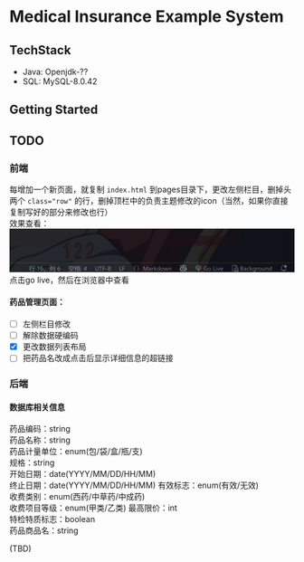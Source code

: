 # Medical Insurance Example System

## TechStack
<ul>
    <li>Java: Openjdk-?? </li>
    <li>SQL: MySQL-8.0.42 </li>
</ul>

## Getting Started

## TODO

### 前端

每增加一个新页面，就复制 ``index.html`` 到pages目录下，更改左侧栏目，删掉头两个 ``class="row"`` 的行，删掉顶栏中的负责主题修改的icon（当然，如果你直接复制写好的部分来修改也行）  
效果查看：
<img src="./resources/golive.png"/>
点击go live，然后在浏览器中查看  

#### 药品管理页面：  

- [ ] 左侧栏目修改  
- [ ] 解除数据硬编码  
- [x] 更改数据列表布局  
- [ ] 把药品名改成点击后显示详细信息的超链接

### 后端

#### 数据库相关信息

药品编码：string  
药品名称：string  
药品计量单位：enum(包/袋/盒/瓶/支)  
规格：string  
开始日期：date(YYYY/MM/DD/HH/MM)  
终止日期：date(YYYY/MM/DD/HH/MM)
有效标志：enum(有效/无效)  
收费类别：enum(西药/中草药/中成药)  
收费项目等级：enum(甲类/乙类)
最高限价：int  
特检特质标志：boolean  
药品商品名：string  

(TBD)  